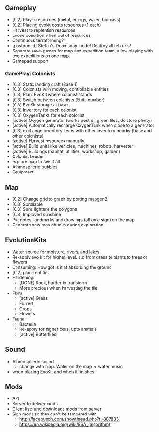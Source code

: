 
## Gameplay

* [0.2] Player.resources (metal, energy, water, biomass)
* [0.2] Placing evokit costs resources (1 each)
* Harvest to replentish resources
* Loose condition when out of resources
* Continuous terraforming?
* [postponed] Stefan's Doomsday mode! Destroy all teh urfs!
* Separate save-games for map and expedition team, allow playing with
  two expeditions on one map.
* Gamepad support


### GamePlay: Colonists

* [0.3] Static landing craft (Base 1)
* [0.3] Colonists with moving, controllable entities
* [0.3] Plant EvoKit where colonist stands
* [0.3] Switch between colonists (Shift-number)
* [0.3] EvoKit storage at base
* [0.3] Inventory for each colonist
* [0.3] OxygenTanks for each colonist
* [active] Oxygen generator (works best on green tiles, do store plenty)
* [active] Automatically recharge OxygenTank when close to a generator
* [0.3] exchange inventory items with other inventory nearby (base and other colonists)
* [active] Harvest resources manually
* [active] Build units like vehicles, machines, robots, harvester
* [active] Buildings (habitat, utilities, workshop, garden)
* Colonist Leader
* explore map to see it all
* Athmospheric bubbles
* Equipment


## Map

* [0.2] Change grid to graph by porting mapgen2
* [0.3] Scrollable
* [0.3] Suns lightens the polygons
* [0.3] Improved sunshine
* Put notes, landmarks and drawings (all on a sign) on the map
* Generate new map chunks during exploration


## EvolutionKits

* Water source for moisture, rivers, and lakes
* Re-apply evo kit for higher level. e.g from grass to plants to trees or flowers
* Consuming: How got is it at absorbing the ground
* [0.2] place entities
* Hardening:
  * [DONE] Rock, harder to transform
  * More precious when harvesting the tile
* Flora
  * [active] Grass
  * Forrest
  * Crops
  * Flowers
* Fauna
  * Bacteria
  * Re-apply for higher cells, upto animals
  * [active] Butterflies!


## Sound

* Athmospheric sound
  * change with map. Water on the map => water music
* when placing EvoKit and when it finishes


## Mods

* API
* Server to deliver mods
* Client lists and downloads mods from server
* Sign mods so they can't be tampered with
  * http://facepunch.com/showthread.php?t=887833
  * https://en.wikipedia.org/wiki/RSA_(algorithm)

